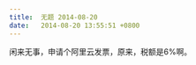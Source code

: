 ```yaml
---
title:  无题 2014-08-20
date:   2014-08-20 13:55:51 +0800
---
```


闲来无事，申请个阿里云发票，原来，税额是6%啊。

<!--120-->

